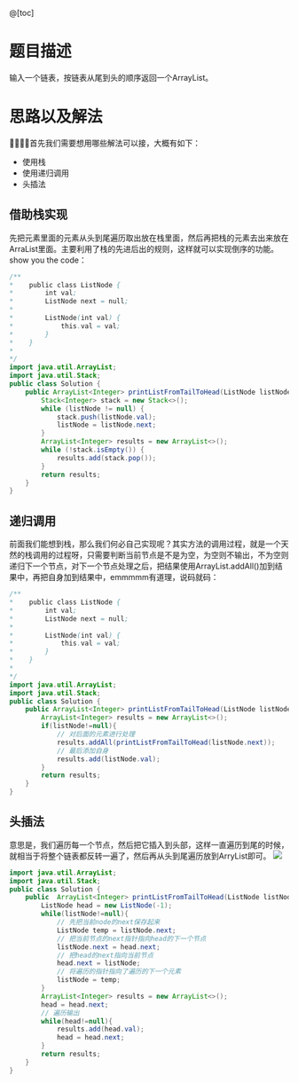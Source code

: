 @[toc]
# 题目描述
输入一个链表，按链表从尾到头的顺序返回一个ArrayList。


# 思路以及解法
🙋‍♂️🙋‍♂️首先我们需要想用哪些解法可以接，大概有如下：
- 使用栈 
- 使用递归调用
- 头插法

## 借助栈实现
先把元素里面的元素从头到尾遍历取出放在栈里面，然后再把栈的元素去出来放在ArraList里面。主要利用了栈的先进后出的规则，这样就可以实现倒序的功能。show you the code：
```java
/**
*    public class ListNode {
*        int val;
*        ListNode next = null;
*
*        ListNode(int val) {
*            this.val = val;
*        }
*    }
*
*/
import java.util.ArrayList;
import java.util.Stack;
public class Solution {
    public ArrayList<Integer> printListFromTailToHead(ListNode listNode) {
        Stack<Integer> stack = new Stack<>();
        while (listNode != null) {
            stack.push(listNode.val);
            listNode = listNode.next;
        }
        ArrayList<Integer> results = new ArrayList<>();
        while (!stack.isEmpty()) {
            results.add(stack.pop()); 
        }
        return results;
    }
}
```

## 递归调用
前面我们能想到栈，那么我们何必自己实现呢？其实方法的调用过程，就是一个天然的栈调用的过程呀，只需要判断当前节点是不是为空，为空则不输出，不为空则递归下一个节点，对下一个节点处理之后，把结果使用ArrayList.addAll()加到结果中，再把自身加到结果中，emmmmm有道理，说码就码：
```java
/**
*    public class ListNode {
*        int val;
*        ListNode next = null;
*
*        ListNode(int val) {
*            this.val = val;
*        }
*    }
*
*/
import java.util.ArrayList;
import java.util.Stack;
public class Solution {
    public ArrayList<Integer> printListFromTailToHead(ListNode listNode) {
        ArrayList<Integer> results = new ArrayList<>();
        if(listNode!=null){
            // 对后面的元素进行处理
            results.addAll(printListFromTailToHead(listNode.next));
            // 最后添加自身
            results.add(listNode.val);
        }
        return results;
    }
}
```

## 头插法
意思是，我们遍历每一个节点，然后把它插入到头部，这样一直遍历到尾的时候，就相当于将整个链表都反转一遍了，然后再从头到尾遍历放到ArryList即可。
![](https://imgconvert.csdnimg.cn/aHR0cHM6Ly9tYXJrZG93bnBpY3R1cmUub3NzLWNuLXFpbmdkYW8uYWxpeXVuY3MuY29tLzIwMjAwNjMwMjM0NDI4LnBuZw?x-oss-process=image/format,png)

```java
import java.util.ArrayList;
import java.util.Stack;
public class Solution {
    public  ArrayList<Integer> printListFromTailToHead(ListNode listNode) {
        ListNode head = new ListNode(-1);
        while(listNode!=null){
            // 先把当前node的next保存起来
            ListNode temp = listNode.next;
            // 把当前节点的next指针指向head的下一个节点
            listNode.next = head.next;
            // 把head的next指向当前节点
            head.next = listNode;
            // 将遍历的指针指向了遍历的下一个元素
            listNode = temp;
        }
        ArrayList<Integer> results = new ArrayList<>();
        head = head.next;
        // 遍历输出
        while(head!=null){
            results.add(head.val);
            head = head.next;
        }
        return results;
    }
}
```

